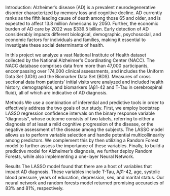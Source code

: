 Introduction: Alzheimer’s disease (AD) is a prevalent neurodegenerative disorder characterized by memory loss and cognitive decline. AD currently ranks as the fifth leading cause of death among those 65 and older, and is expected to affect 13.8 million Americans by 2050. Further, the economic burden of AD care by 2022 was $339.5 billion. Early detection of AD considerably impacts different biological, demographic, psychosocial, and economic factors for individuals and families, making it essential to investigate these social determinants of health.

In this project we analyze a vast National Institute of Health dataset collected by the National Alzheimer's Coordinating Center (NACC). The NACC database comprises data from more than 47,000 participants, encompassing over 174,000 clinical assessments, and includes the Uniform Data Set (UDS) and the Biomarker Data Set (BDS). Measures of cross sectional data from patients' initial visits were analyzed and included health history, demographics, and biomarkers (Aβ1-42 and T-Tau in cerebrospinal fluid), all of which are indicative of AD diagnosis. 

Methods
We use a combination of inferential and predictive tools in order to effectively address the two goals of our study.  First, we employ bootstrap LASSO regression confidence intervals on the binary response variable “diagnosis”, whose outcome consists of two labels, referring to either a diagnosis of at least a mild cognitive progression of the disease, or the negative assessment of the disease among the subjects. The LASSO model allows us to perform variable selection and handle potential multicollinearity among predictors. We complement this by then utilizing a Random Forest model to further assess the importance of these variables.
Finally, to build a predictive model for Alzheimer’s diagnosis, we further deploy Random Forests, while also implementing a one-layer Neural Network.

Results
The LASSO model found that there are a host of variables that impact AD diagnosis. These variables include T-Tau,  A𝛽1-42,  age, systolic blood pressure, years of education, depression,  sex, and marital status.  Our neural network and random forests model returned promising accuracies of  83% and 81%, respectively.
